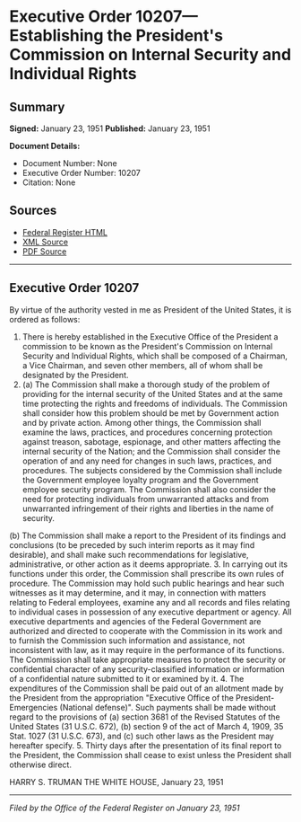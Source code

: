 # Executive Order 10207—Establishing the President's Commission on Internal Security and Individual Rights

## Summary

**Signed:** January 23, 1951
**Published:** January 23, 1951

**Document Details:**
- Document Number: None
- Executive Order Number: 10207
- Citation: None

## Sources
- [Federal Register HTML](https://www.presidency.ucsb.edu/documents/executive-order-10207-establishing-the-presidents-commission-internal-security-and)
- [XML Source](None)
- [PDF Source](None)

---

## Executive Order 10207

By virtue of the authority vested in me as President of the United States, it is ordered as follows:
1. There is hereby established in the Executive Office of the President a commission to be known as the President's Commission on Internal Security and Individual Rights, which shall be composed of a Chairman, a Vice Chairman, and seven other members, all of whom shall be designated by the President.
2. (a) The Commission shall make a thorough study of the problem of providing for the internal security of the United States and at the same time protecting the rights and freedoms of individuals. The Commission shall consider how this problem should be met by Government action and by private action. Among other things, the Commission shall examine the laws, practices, and procedures concerning protection against treason, sabotage, espionage, and other matters affecting the internal security of the Nation; and the Commission shall consider the operation of and any need for changes in such laws, practices, and procedures. The subjects considered by the Commission shall include the Government employee loyalty program and the Government employee security program. The Commission shall also consider the need for protecting individuals from unwarranted attacks and from unwarranted infringement of their rights and liberties in the name of security.

(b) The Commission shall make a report to the President of its findings and conclusions (to be preceded by such interim reports as it may find desirable), and shall make such recommendations for legislative, administrative, or other action as it deems appropriate.
3. In carrying out its functions under this order, the Commission shall prescribe its own rules of procedure. The Commission may hold such public hearings and hear such witnesses as it may determine, and it may, in connection with matters relating to Federal employees, examine any and all records and files relating to individual cases in possession of any executive department or agency. All executive departments and agencies of the Federal Government are authorized and directed to cooperate with the Commission in its work and to furnish the Commission such information and assistance, not inconsistent with law, as it may require in the performance of its functions. The Commission shall take appropriate measures to protect the security or confidential character of any security-classified information or information of a confidential nature submitted to it or examined by it.
4. The expenditures of the Commission shall be paid out of an allotment made by the President from the appropriation "Executive Office of the President-Emergencies (National defense)". Such payments shall be made without regard to the provisions of (a) section 3681 of the Revised Statutes of the United States (31 U.S.C. 672), (b) section 9 of the act of March 4, 1909, 35 Stat. 1027 (31 U.S.C. 673), and (c) such other laws as the President may hereafter specify.
5. Thirty days after the presentation of its final report to the President, the Commission shall cease to exist unless the President shall otherwise direct.

HARRY S. TRUMAN
THE WHITE HOUSE,
January 23, 1951

---

*Filed by the Office of the Federal Register on January 23, 1951*
